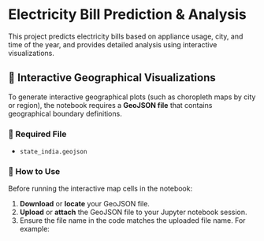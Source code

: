 # Electricity Bill Prediction & Analysis

This project predicts electricity bills based on appliance usage, city, and time of the year, and provides detailed analysis using interactive visualizations.

## 📍 Interactive Geographical Visualizations

To generate interactive geographical plots (such as choropleth maps by city or region), the notebook requires a **GeoJSON file** that contains geographical boundary definitions.

### 📂 Required File

- `state_india.geojson`

### 📌 How to Use

Before running the interactive map cells in the notebook:

1. **Download** or **locate** your GeoJSON file.
2. **Upload** or **attach** the GeoJSON file to your Jupyter notebook session.
3. Ensure the file name in the code matches the uploaded file name. For example:
